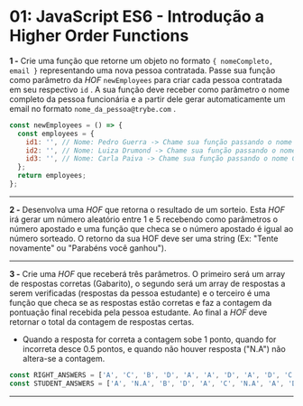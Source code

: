 # 01: JavaScript ES6 - Introdução a Higher Order Functions

**1 -** Crie uma função que retorne um objeto no formato `{ nomeCompleto, email }` representando uma nova pessoa contratada. Passe sua função como parâmetro da _HOF_ `newEmployees` para criar cada pessoa contratada em seu respectivo `id` . A sua função deve receber como parâmetro o nome completo da pessoa funcionária e a partir dele gerar automaticamente um email no formato `nome_da_pessoa@trybe.com` .

```javascript
const newEmployees = () => {
  const employees = {
    id1: '', // Nome: Pedro Guerra -> Chame sua função passando o nome Pedro Guerra como parâmetro, substituindo as aspas
    id2: '', // Nome: Luiza Drumond -> Chame sua função passando o nome Luiza Drumond como parâmetro, substituindo as aspas
    id3: '', // Nome: Carla Paiva -> Chame sua função passando o nome Carla Paiva como parâmetro, substituindo as aspas
  };
  return employees;
};
```

---

**2 -** Desenvolva uma _HOF_ que retorna o resultado de um sorteio. Esta _HOF_ irá gerar um número aleatório entre 1 e 5 recebendo como parâmetros o número apostado e uma função que checa se o número apostado é igual ao número sorteado. O retorno da sua HOF deve ser uma string (Ex: "Tente novamente" ou "Parabéns você ganhou").

---

**3 -** Crie uma _HOF_ que receberá três parâmetros. O primeiro será um array de respostas corretas (Gabarito), o segundo será um array de respostas a serem verificadas (respostas da pessoa estudante) e o terceiro é uma função que checa se as respostas estão corretas e faz a contagem da pontuação final recebida pela pessoa estudante. Ao final a _HOF_ deve retornar o total da contagem de respostas certas.

- Quando a resposta for correta a contagem sobe 1 ponto, quando for incorreta desce 0.5 pontos, e quando não houver resposta ("N.A") não altera-se a contagem.

```javascript
const RIGHT_ANSWERS = ['A', 'C', 'B', 'D', 'A', 'A', 'D', 'A', 'D', 'C'];
const STUDENT_ANSWERS = ['A', 'N.A', 'B', 'D', 'A', 'C', 'N.A', 'A', 'D', 'B'];
```

---
